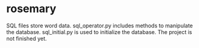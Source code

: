 # rosemary
SQL files store word data.
sql_operator.py includes methods to manipulate the database.
sql_initial.py is used to initialize the database.
The project is not finished yet.
